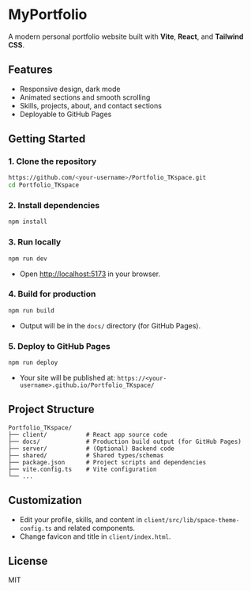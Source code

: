 # MyPortfolio

A modern personal portfolio website built with **Vite**, **React**, and **Tailwind CSS**.

## Features
- Responsive design, dark mode
- Animated sections and smooth scrolling
- Skills, projects, about, and contact sections
- Deployable to GitHub Pages

## Getting Started

### 1. Clone the repository
```bash
https://github.com/<your-username>/Portfolio_TKspace.git
cd Portfolio_TKspace
```

### 2. Install dependencies
```bash
npm install
```

### 3. Run locally
```bash
npm run dev
```
- Open [http://localhost:5173](http://localhost:5173) in your browser.

### 4. Build for production
```bash
npm run build
```
- Output will be in the `docs/` directory (for GitHub Pages).

### 5. Deploy to GitHub Pages
```bash
npm run deploy
```
- Your site will be published at: `https://<your-username>.github.io/Portfolio_TKspace/`

## Project Structure
```
Portfolio_TKspace/
├── client/           # React app source code
├── docs/             # Production build output (for GitHub Pages)
├── server/           # (Optional) Backend code
├── shared/           # Shared types/schemas
├── package.json      # Project scripts and dependencies
├── vite.config.ts    # Vite configuration
└── ...
```

## Customization
- Edit your profile, skills, and content in `client/src/lib/space-theme-config.ts` and related components.
- Change favicon and title in `client/index.html`.

## License
MIT 